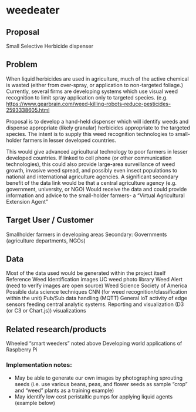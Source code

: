 # weedeater
## Proposal

Small Selective Herbicide dispenser

## Problem

When liquid herbicides are used in agriculture, much of the active chemical is wasted
(either from over-spray, or application to non-targeted foliage.) Currently, several firms
are developing systems which use visual weed recognition to limit spray application only
to targeted species.
(e.g. https://www.gearbrain.com/weed-killing-robots-reduce-pesticides-2593338605.html

Proposal is to develop a hand-held dispenser which will identify weeds and dispense
appropriate (likely granular) herbicides appropriate to the targeted species. The
intent is to supply this weed recognition technologies to small-holder farmers in lesser
developed countries.

This would give advanced agricultural technology to poor farmers in lesser developed
countries. If linked to cell phone (or other communication technologies), this could also
provide large-area surveillance of weed growth, invasive weed spread, and possibly
even insect populations to national and international agriculture agencies.
A significant secondary benefit of the data link would be that a central agriculture
agency (e.g. government, university, or NGO) Would receive the data and could provide
information and advice to the small-holder farmers- a “Virtual Agricultural Extension
Agent”

## Target User / Customer

Smallholder farmers in developing areas
Secondary: Governments (agriculture departments, NGOs)

## Data
Most of the data used would be generated within the project itself
Reference Weed Identification images
UC weed photo library
Weed Alert (need to verify images are open source)
Weed Science Society of America
Possible data science techniques
CNN (for weed recognition/classification within the unit)
Pub/Sub data handling (MQTT)
General IoT activity of edge sensors feeding central analytic systems.
Reporting and visualization (D3 (or C3 or Chart.js)) visualizations

## Related research/products

Wheeled “smart weeders” noted above
Developing world applications of Raspberry Pi
### Implementation notes:
- May be able to generate our own images by photographing sprouting seeds (i.e. use various
beans, peas, and flower seeds as sample “crop” and “weed” plants as a training example)
- May identify low cost peristaltic pumps for applying liquid agents (example below)

